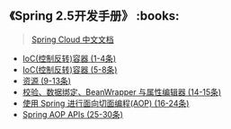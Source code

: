 <h2>《Spring 2.5开发手册》 :books: </h2> 

> <a href="https://springcloud.cc/spring-cloud-dalston.html">Spring Cloud 中文文档</a>

* <a href="https://github.com/wuping5719/MyCNBlogs/blob/master/Reading-Notes/SpringFramework/SpringFramework1.md">IoC(控制反转)容器 (1-4条)</a>
* <a href="https://github.com/wuping5719/MyCNBlogs/blob/master/Reading-Notes/SpringFramework/SpringFramework2.md">IoC(控制反转)容器 (5-8条)</a>
* <a href="https://github.com/wuping5719/MyCNBlogs/blob/master/Reading-Notes/SpringFramework/SpringFramework3.md">资源 (9-13条)</a>
* <a href="https://github.com/wuping5719/MyCNBlogs/blob/master/Reading-Notes/SpringFramework/SpringFramework4.md">校验、数据绑定、BeanWrapper 与属性编辑器 (14-15条)</a>
* <a href="https://github.com/wuping5719/MyCNBlogs/blob/master/Reading-Notes/SpringFramework/SpringFramework5.md">使用 Spring 进行面向切面编程(AOP) (16-24条)</a>
* <a href="https://github.com/wuping5719/MyCNBlogs/blob/master/Reading-Notes/SpringFramework/SpringFramework6.md">Spring AOP APIs (25-30条)</a>

